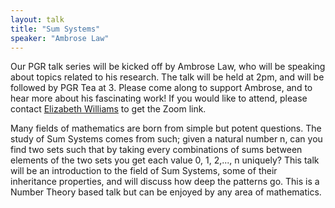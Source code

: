 ```yaml
---
layout: talk
title: "Sum Systems"
speaker: "Ambrose Law"
---
```

Our PGR talk series will be kicked off by Ambrose Law, who will be speaking about topics related to his research. The talk will be held at 2pm, and will be followed by PGR Tea at 3. Please come along to support Ambrose, and to hear more about his fascinating work! If you would like to attend, please contact [Elizabeth Williams](WilliamsEM20@cardiff.ac.uk) to get the Zoom link.

Many fields of mathematics are born from simple but potent questions. The study of Sum Systems comes from such; given a natural number n, can you find two sets such that by taking every combinations of sums between elements of the two sets you get each value 0, 1, 2,..., n uniquely? This talk will be an introduction to the field of Sum Systems, some of their inheritance properties, and will discuss how deep the patterns go. This is a Number Theory based talk but can be enjoyed by any area of mathematics.
